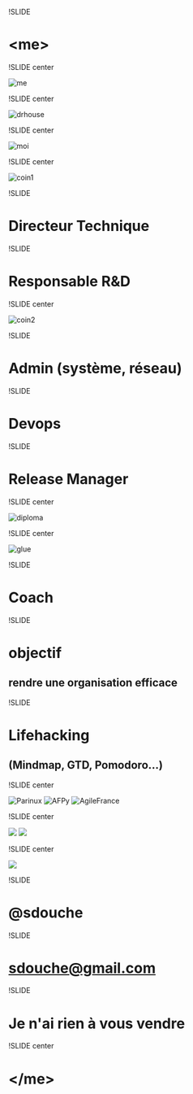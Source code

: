 !SLIDE

# &lt;me&gt;

!SLIDE center

![me](me-time.jpg)

!SLIDE center

![drhouse](drhouse.jpg)

!SLIDE center

![moi](moi-chapeau.jpg)

!SLIDE center

![coin1](coin1.png)

!SLIDE

# Directeur Technique

!SLIDE

# Responsable R&D

!SLIDE center

![coin2](coin2.png)

!SLIDE

# Admin (système, réseau)

!SLIDE

# Devops

!SLIDE

# Release Manager

!SLIDE center

![diploma](git-diploma.jpg)

!SLIDE center

![glue](glue.jpg)

!SLIDE 

# Coach

!SLIDE

# objectif
## rendre une organisation efficace

!SLIDE

# Lifehacking
## (Mindmap, GTD, Pomodoro...)

!SLIDE center

![Parinux](parinux.jpg)
![AFPy](afpy.png)
![AgileFrance](agilefrance.png)

!SLIDE center 

![](golang.png)
![](dartlang.png)

!SLIDE center 

![](beer2.jpg)

!SLIDE

# @sdouche

!SLIDE 

# sdouche@gmail.com

!SLIDE

# Je n'ai rien à vous vendre

!SLIDE center

# &lt;/me&gt;
